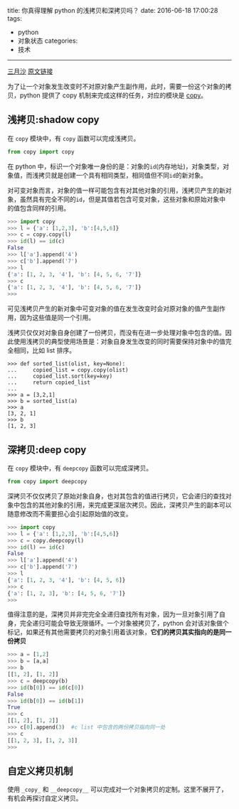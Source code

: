 title: 你真得理解 python 的浅拷贝和深拷贝吗？
date: 2016-06-18 17:00:28
tags:
- python
- 对象状态
categories:
- 技术
---

[三月沙](http://sanyuesha.com/about/) [原文链接](http://sanyuesha.com/2016/06/18/python-copy-deepcopy/)


为了让一个对象发生改变时不对原对象产生副作用，此时，需要一份这个对象的拷贝，python 提供了 copy 机制来完成这样的任务，对应的模块是 [copy](https://docs.python.org/2/library/copy.html)。

## 浅拷贝:shadow copy

在 `copy` 模块中，有 `copy` 函数可以完成浅拷贝。
```python
from copy import copy
```
在 python 中，标识一个对象唯一身份的是：对象的`id`(内存地址)，对象类型，对象值，而浅拷贝就是创建一个具有相同类型，相同值但不同`id`的新对象。

对可变对象而言，对象的值一样可能包含有对其他对象的引用，浅拷贝产生的新对象，虽然具有完全不同的`id`，但是其值若包含可变对象，这些对象和原始对象中的值包含同样的引用。

```python
>>> import copy
>>> l = {'a': [1,2,3], 'b':[4,5,6]}
>>> c = copy.copy(l)
>>> id(l) == id(c)
False
>>> l['a'].append('4')
>>> c['b'].append('7')
>>> l
{'a': [1, 2, 3, '4'], 'b': [4, 5, 6, '7']}
>>> c
{'a': [1, 2, 3, '4'], 'b': [4, 5, 6, '7']}
>>> 
```
可见浅拷贝产生的新对象中可变对象的值在发生改变时会对原对象的值产生副作用，因为这些值是同一个引用。

<!-- more -->


浅拷贝仅仅对对象自身创建了一份拷贝，而没有在进一步处理对象中包含的值。因此使用浅拷贝的典型使用场景是：对象自身发生改变的同时需要保持对象中的值完全相同，比如 list 排序。

```
>>> def sorted_list(olist, key=None):
...     copied_list = copy.copy(olist)
...     copied_list.sort(key=key)
...     return copied_list
... 
>>> a = [3,2,1]
>>> b = sorted_list(a)
>>> a
[3, 2, 1]
>>> b
[1, 2, 3]
```

## 深拷贝:deep copy

在 `copy` 模块中，有 `deepcopy` 函数可以完成深拷贝。
```python
from copy import deepcopy
```

深拷贝不仅仅拷贝了原始对象自身，也对其包含的值进行拷贝，它会递归的查找对象中包含的其他对象的引用，来完成更深层次拷贝。因此，深拷贝产生的副本可以随意修改而不需要担心会引起原始值的改变。

```python
>>> import copy
>>> l = {'a': [1,2,3], 'b':[4,5,6]}
>>> c = copy.deepcopy(l)
>>> id(l) == id(c)
False
>>> l['a'].append('4')
>>> c['b'].append('7')
>>> l
{'a': [1, 2, 3, '4'], 'b': [4, 5, 6]}
>>> c
{'a': [1, 2, 3], 'b': [4, 5, 6, '7']}
>>> 
```

值得注意的是，深拷贝并非完完全全递归查找所有对象，因为一旦对象引用了自身，完全递归可能会导致无限循环。一个对象被拷贝了，python 会对该对象做个标记，如果还有其他需要拷贝的对象引用着该对象，**它们的拷贝其实指向的是同一份拷贝**

```python
>>> a = [1,2]
>>> b = [a,a]
>>> b
[[1, 2], [1, 2]]
>>> c = deepcopy(b)
>>> id(b[0]) == id(c[0])
False
>>> id(b[0]) == id(b[1])
True
>>> c
[[1, 2], [1, 2]]
>>> c[0].append(3)  #c list 中包含的两份拷贝指向同一处
>>> c
[[1, 2, 3], [1, 2, 3]]
>>> 
```

## 自定义拷贝机制

使用 `_copy_` 和 `__deepcopy__` 可以完成对一个对象拷贝的定制。这里不展开了，有机会再探讨自定义拷贝。
